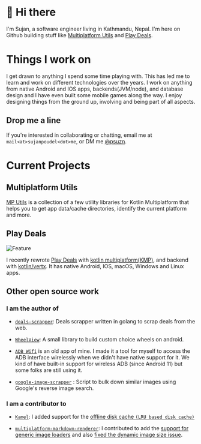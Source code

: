 # 👋 Hi there

I'm Sujan, a software engineer living in Kathmandu, Nepal. I'm here on Github building stuff like [Multiplatform Utils](https://github.com/psuzn/mp-utils) and [Play Deals](https://github.com/psuzn/play-deals). 


# Things I work on
I get drawn to anything I spend some time playing with. This has led me to learn and work on different technologies over the years. I work on anything from native Android and IOS apps, backends(JVM/node), and database design and I have even built some mobile games along the way. I enjoy designing things from the ground up, involving and being part of all aspects. 

## Drop me a line

If you're interested in collaborating or chatting, email me at `mail<at>sujanpoudel<dot>me`, or DM me [@psuzn](twitter.com/psuzn).

# Current Projects

## Multiplatform Utils 

[MP Utils](https://github.com/psuzn/mp-utils) is a collection of a few utility libraries for Kotlin Multiplatform that helps you to get app data/cache directories, identify the current platform and more. 

## Play Deals

![Feature](https://github.com/psuzn/Play-Deals/blob/develop/metadata/en-US/images/featureGraphic.png?raw=true)

I recently rewrote [Play Deals](https://github.com/psuzn/play-deals) with [kotlin multiplatform(KMP)](https://kotlinlang.org/docs/multiplatform.html), and backend with [kotlin/vertx](https://vertx.io/). It has native Android, IOS, macOS, Windows and Linux apps. 


## Other open source work

### I am the author of

-  [`deals-scrapper`](https://github.com/psuzn/deals-scrapper): Deals scrapper written in golang to scrap deals from the web.

-  [`WheelView`](https://github.com/psuzn/WheelView): A small library to build custom choice wheels on android.

- [`ADB Wifi`](https://github.com/psuzn/ADB-WiFi) is an old app of mine. I made it a tool for myself to access the ADB interface wirelessly when we didn't have native support for it. We kind of have built-in support for wireless ADB (since Android 11) but some folks are still using it. 

- [`google-image-scrapper`](https://github.com/psuzn/google-image-scrapper) : Script to bulk down similar images using Google's reverse image search. 

### I am a contributor to

-   [`Kamel`](https://github.com/psuzn/Kamel): I added support for the [offline disk cache `(LRU based disk cache)`](https://github.com/Kamel-Media/Kamel/pull/61)

-   [`multiplatform-markdown-renderer`](https://github.com/mikepenz/multiplatform-markdown-renderer): I contributed to add the [support for generic image loaders](https://github.com/mikepenz/multiplatform-markdown-renderer/pull/72) and also [fixed the dynamic image size issue](https://github.com/mikepenz/multiplatform-markdown-renderer/pull/72).
